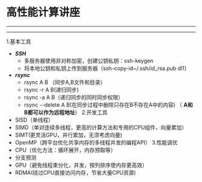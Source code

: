 # 高性能计算讲座
 ------
 ------
 1.基本工具
 - ***SSH***
   - 多服务器使用非对称加密，创建公钥私钥：ssh-keygen
   - 将本地公钥和私钥上传到服务器（ssh-copy-id~/.ssh/id_rsa.pub dl1）
 - ***rsync***
   - rsync A B （同步A,B文件和目录）
   - rsync -r A B(递归同步)
   - rsync -a A B（递归同步的同时同步权限）
   - rsync --delete A B(在同步过程中删除只存在B不存在A中的内容)
 （ **A和B都可以作为远程地址**）
 2.开发工具
 - SISD（单线程）
 - SIMD（单对连续多线程，更高的计算方法和专用的CPU组件，向量累加）
 - SIMT(更灵活GPU，并行累加，无须考虑向量)
 - OpenMP（跨平台优化共享内存的多线程并发的编程API）
 3.性能调优
  - CPU（优化方法：循环展开，内存预取等）
  - 分支预测
  - GPU（避免线程束分化，并发，按列排序使内存更高效）
  - RDMA(绕过CPU直接访问内存，节省大量CPU资源)